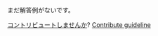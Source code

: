 
まだ解答例がないです。

[コントリビュートしませんか](https://github.com/BFEdev/BFE.dev-solutions/blob/main/quiz/proxy-i_ja.md)?  [Contribute guideline](https://github.com/BFEdev/BFE.dev-solutions#how-to-contribute)
